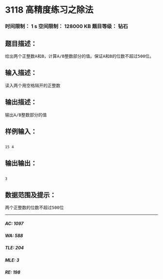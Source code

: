 # 3118 高精度练习之除法   
### 时间限制： 1 s     空间限制： 128000 KB     题目等级： 钻石  
## 题目描述：  

<pre>
给出两个正整数A和B，计算A/B整数部分的值。保证A和B的位数不超过500位。
</pre>
  
  
## 输入描述：  

<pre>
读入两个用空格隔开的正整数
</pre>
  
  
## 输出描述：  

<pre>
输出A/B整数部分的值
</pre>
  
  
## 样例输入：  

<pre><code>
15 4
</code></pre>
  
  
## 输出输出：  

<pre><code>
3
</code></pre>
  
  
## 数据范围及提示：  

<pre>
两个正整数的位数不超过500位
</pre>
  
  
***  

##### AC: 1097  
##### WA: 588  
##### TLE: 204  
##### MLE: 3  
##### RE: 198  

